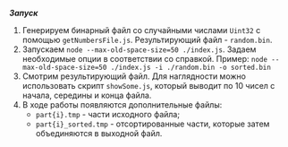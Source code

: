 ***Запуск***
1. Генерируем бинарный файл со случайными числами ```Uint32``` с помощью ```getNumbersFile.js```. Результирующий файл - ```random.bin```.
2. Запускаем ```node --max-old-space-size=50 ./index.js```. Задаем необходимые опции в соответствии со справкой. Пример: ```node --max-old-space-size=50 ./index.js -i ./random.bin -o sorted.bin```
3. Смотрим результирующий файл. Для наглядности можно использовать скрипт ```showSome.js```, который выводит по 10 чисел с начала, середины и конца файла.
4. В ходе работы появляются дополнительные файлы:
   - `part{i}.tmp` - части исходного файла;
   - `part{i}_sorted.tmp` - отсортированные части, которые затем объединяются в выходной файл.
